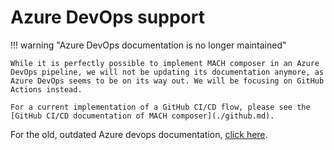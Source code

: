 # Azure DevOps support

!!! warning "Azure DevOps documentation is no longer maintained"

    While it is perfectly possible to implement MACH composer in an Azure DevOps pipeline, we will not be updating its documentation anymore, as Azure DevOps seems to be on its way out. We will be focusing on GitHub Actions instead.

    For a current implementation of a GitHub CI/CD flow, please see the [GitHub CI/CD documentation of MACH composer](./github.md).

For the old, outdated Azure devops documentation, [click here](./devops_old.md).
